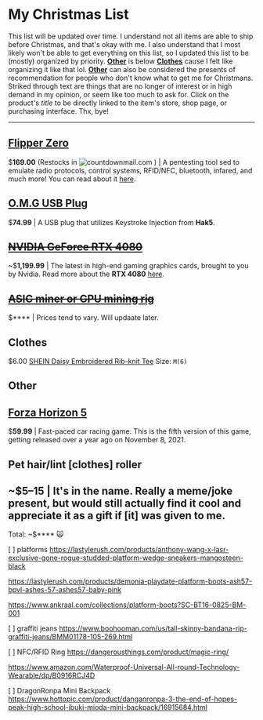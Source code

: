 # My Christmas List
This list will be updated over time. I understand not all items are able to ship before Christmas, and that's okay with me. I also understand that I most likely won't be able to get everything on this list, so I updated this list to be (mostly) organized by priority. [**Other**](https://github.com/PND3v/Xmas22#other) is below [**Clothes**](https://github.com/PND3v/Xmas22#clothes) cause I felt like organizing it like that lol. [**Other**](https://github.com/PND3v/Xmas22#other) can also be considered the presents of recommendation for people who don't know what to get me for Christmans. Striked through text are things that are no longer of interest or in high demand in my opinion, or seem like too much to ask for. Click on the product's *title* to be directly linked to the item's store, shop page, or purchasing interface. Thx, bye!

-----
## [Flipper Zero](https://shop.flipperzero.one/)
$**169.00** (Restocks in <img src="https://i.countdownmail.com/2874qv.gif" border="0" alt="countdownmail.com"/> ) | A pentesting tool sed to emulate radio protocols, control systems, RFID/NFC, bluetooth, infared, and much more! You can read about it [here](https://flipperzero.one/).

## [O.M.G USB Plug](https://shop.hak5.org/products/omg-plug)
$**74.99** | A USB plug that utilizes Keystroke Injection from **Hak5**. 

## ~~[NVIDIA GeForce RTX 4080](https://store.nvidia.com/en-us/geforce/store/?page=1&limit=9&locale=en-us&gpu=RTX%204080&category=GPU,DESKTOP)~~
~$**1,199.99** | The latest in high-end gaming graphics cards, brought to you by Nvidia. Read more about the **RTX 4080** [here](https://www.nvidia.com/en-us/geforce/graphics-cards/40-series/rtx-4080/).

## ~~[ASIC miner or GPU mining rig]()~~
$**** | Prices tend to vary. Will updaate later.

## Clothes

$6.00 [SHEIN Daisy Embroidered Rib-knit Tee](https://us.shein.com/SHEIN-Daisy-Embroidered-Rib-knit-Tee-p-1941079-cat-1738.html) Size: `M(6)`

## Other
## [Forza Horizon 5](https://store.steampowered.com/app/1551360/Forza_Horizon_5/)
$**59.99** | Fast-paced car racing game. This is the fifth version of this game, getting released over a year ago on November 8, 2021.


## Pet hair/lint [clothes] roller
~$5–15 | It's in the name. Really a meme/joke present, but would still actually find it cool and appreciate it as a gift if [it] was given to me.
-----
Total: ~$**** 🙀


[  ] platforms
https://lastylerush.com/products/anthony-wang-x-lasr-exclusive-gone-rogue-studded-platform-wedge-sneakers-mangosteen-black

https://lastylerush.com/products/demonia-playdate-platform-boots-ash57-bpvl-ashes-57-ashes57-baby-pink

https://www.ankraal.com/collections/platform-boots?SC-BT16-0825-BM-001

[  ] graffiti jeans
https://www.boohooman.com/us/tall-skinny-bandana-rip-graffiti-jeans/BMM01178-105-269.html

[  ] NFC/RFID Ring
https://dangerousthings.com/product/magic-ring/

https://www.amazon.com/Waterproof-Universal-All-round-Technology-Wearable/dp/B0916RCJ4D

[  ] DragonRonpa Mini Backpack
https://www.hottopic.com/product/danganronpa-3-the-end-of-hopes-peak-high-school-ibuki-mioda-mini-backpack/16915684.html
